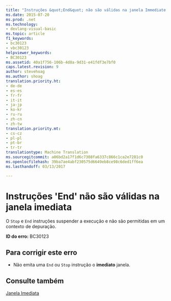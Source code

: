 ```yaml
---
title: "Instruções &quot;End&quot; não são válidas na janela Immediate | Documentos do Microsoft"
ms.date: 2015-07-20
ms.prod: .net
ms.technology:
- devlang-visual-basic
ms.topic: article
f1_keywords:
- bc30123
- vbc30123
helpviewer_keywords:
- BC30123
ms.assetid: 40a1f756-106b-4d8a-9d31-e41fdf3e7bf0
caps.latest.revision: 9
author: stevehoag
ms.author: shoag
translation.priority.ht:
- de-de
- es-es
- fr-fr
- it-it
- ja-jp
- ko-kr
- ru-ru
- zh-cn
- zh-tw
translation.priority.mt:
- cs-cz
- pl-pl
- pt-br
- tr-tr
translationtype: Machine Translation
ms.sourcegitcommit: a06bd2a17f1d6c7308fa6337c866c1ca2e7281c0
ms.openlocfilehash: 39ba7ae4abf230575d6649eb8ce98c6ded1ff6ea
ms.lasthandoff: 03/13/2017

---
```

# <a name="39end39-statements-are-not-valid-in-the-immediate-window"></a>Instruções 'End' não são válidas na janela imediata
O `Stop` e `End` instruções suspender a execução e não são permitidas em um contexto de depuração.  
  
 **ID do erro:** BC30123  
  
## <a name="to-correct-this-error"></a>Para corrigir este erro  
  
-   Não emita uma `End` ou `Stop` instrução o **imediato** janela.  
  
## <a name="see-also"></a>Consulte também  
 [Janela Imediata](https://docs.microsoft.com/visualstudio/ide/reference/immediate-window)
